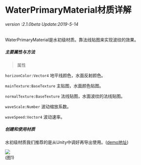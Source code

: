 # WaterPrimaryMaterial材质详解

###### *version :2.1.0beta   Update:2019-5-14*

WaterPrimaryMaterial是水初级材质。靠法线贴图来实现波纹的效果。

##### 主要属性与方法

> 属性

`horizonColor:Vector4` 地平线颜色，水面反射颜色。

`mainTexture:BaseTexture` 主贴图，水面颜色贴图。

`normalTexture:BaseTexture` 法线贴图，水面波纹的法线贴图。

`waveScale:Number` 波动缩放系数。

`waveSpeed:Vector4` 波动速率。

##### 创建和使用材质

水初级材质我们推荐的是从Unity中调好再导出使用。([demo地址](https://layaair.ldc.layabox.com/demo2/?language=ch&category=3d&group=Material&name=WaterPrimaryMaterialDemo))

![](img/1.gif)<br>(图1)

